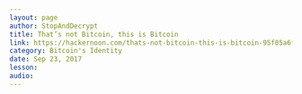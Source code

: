 ```yaml
---
layout: page
author: StopAndDecrypt
title: That’s not Bitcoin, this is Bitcoin
link: https://hackernoon.com/thats-not-bitcoin-this-is-bitcoin-95f05a6fd6c2
category: Bitcoin's Identity
date: Sep 23, 2017
lesson: 
audio: 
---
```

